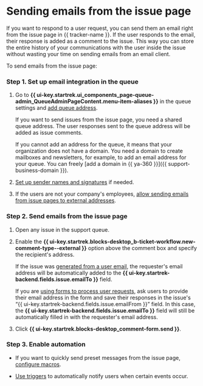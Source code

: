 # Sending emails from the issue page

If you want to respond to a user request, you can send them an email right from the issue page in {{ tracker-name }}. If the user responds to the email, their response is added as a comment to the issue. This way you can store the entire history of your communications with the user inside the issue without wasting your time on sending emails from an email client.

To send emails from the issue page:

### Step 1. Set up email integration in the queue

1. Go to **{{ ui-key.startrek.ui_components_page-queue-admin_QueueAdminPageContent.menu-item-aliases }}** in the queue settings and [add queue address](manager/queue-mail.md).

   If you want to send issues from the issue page, you need a shared queue address. The user responses sent to the queue address will be added as issue comments.

   
   If you cannot add an address for the queue, it means that your organization does not have a domain. You need a domain to create mailboxes and newsletters, for example, to add an email address for your queue. You can freely [add a domain in {{ ya-360 }}]({{ support-business-domain }}).


1. [Set up sender names and signatures](manager/queue-mail.md) if needed.

1. If the users are not your company's employees, [allow sending emails from issue pages to external addresses](manager/queue-mail.md).

### Step 2. Send emails from the issue page

1. Open any issue in the support queue.

1. Enable the **{{ ui-key.startrek.blocks-desktop_b-ticket-workflow.new-comment-type--external }}** option above the comment box and specify the recipient's address.

   If the issue was [generated from a user email](#mail), the requester's email address will be automatically added to the **{{ ui-key.startrek-backend.fields.issue.emailTo }}** field.

   If you are [using forms to process user requests](#form), ask users to provide their email address in the form and save their responses in the issue's <q>{{ ui-key.startrek-backend.fields.issue.emailFrom }}</q> field. In this case, the **{{ ui-key.startrek-backend.fields.issue.emailTo }}** field will still be automatically filled in with the requester's email address.

1. Click **{{ ui-key.startrek.blocks-desktop_comment-form.send }}**.

### Step 3. Enable automation

- If you want to quickly send preset messages from the issue page, [configure macros](manager/create-macroses.md).

- [Use triggers](manager/trigger-examples.md#notify_mail) to automatically notify users when certain events occur.